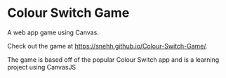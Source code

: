 # Colour Switch Game

A web app game using Canvas. 

Check out the game at https://snehh.github.io/Colour-Switch-Game/.

The game is based off of the popular Colour Switch app and is a learning project using CanvasJS
